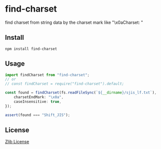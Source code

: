 # find-charset

find charset from string data by the charset mark like "\x0aCharset: "

## Install

```
npm install find-charset
```

## Usage

```typescript
import findCharset from "find-charset";
// or
// const findCharset = require("find-charset").default;

const found = findCharset(fs.readFileSync(`${__dirname}/sjis_lf.txt`), "\x0acharset: ", {
    charsetEndMark: "\x0a",
    caseInsensitive: true,
});

assert(found === "Shift_JIS");
```

## License

[Zlib License](LICENSE)
